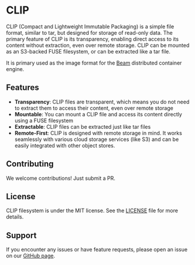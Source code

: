 # CLIP

CLIP (Compact and Lightweight Immutable Packaging) is a simple file format, similar to tar, but designed for storage of read-only data. The primary feature of CLIP is its transparency, enabling direct access to its content without extraction, even over remote storage. CLIP can be mounted as an S3-backed FUSE filesystem, or can be extracted like a tar file.

It is primary used as the image format for the [Beam](https://github.com/NilayYadav/beam) distributed container engine.

## Features

- **Transparency**: CLIP files are transparent, which means you do not need to extract them to access their content, even over remote storage
- **Mountable**: You can mount a CLIP file and access its content directly using a FUSE filesystem
- **Extractable**: CLIP files can be extracted just like tar files
- **Remote-First**: CLIP is designed with remote storage in mind. It works seamlessly with various cloud storage services (like S3) and can be easily integrated with other object stores.

## Contributing

We welcome contributions! Just submit a PR.

## License

CLIP filesystem is under the MIT license. See the [LICENSE](LICENSE.md) file for more details.

## Support

If you encounter any issues or have feature requests, please open an issue on our [GitHub page](https://github.com/NilayYadav/clip).
